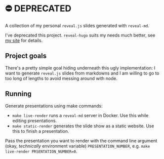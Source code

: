 # ⛔️ DEPRECATED

A collection of my personal `reveal.js` slides generated with `reveal-md`.

I've deprecated this project. `reveal-hugo` suits my needs much better, see [my site](https://github.com/zachlipp/lippingoff) for details.

## Project goals

There's a pretty simple goal hiding underneath this ugly implementation: I want to generate `reveal.js` slides from markdowns and I am willing to go to too long of lengths to avoid messing around with node.

## Running

Generate presentations using make commands:

- `make live-render` runs a `reveal-md` server in Docker. Use this while editing presentations.
- `make static-render` generates the slide show as a static website. Use this to finish a presentation.

Pass the presentation you want to render with the command line argument (okay, *technically* environment variable) `PRESENTATION_NUMBER`, e.g. `make live-render PRSENTATION_NUMBER=0`.
